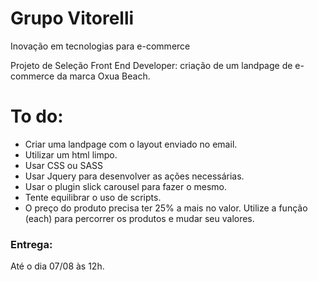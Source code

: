 # Grupo Vitorelli
Inovação em tecnologias para e-commerce


Projeto de Seleção Front End Developer: criação de um landpage de e-commerce da marca Oxua Beach.


# To do:

- Criar uma landpage com o layout enviado no email.
- Utilizar um html limpo.
- Usar CSS ou SASS
- Usar Jquery para desenvolver as ações necessárias.
- Usar o plugin slick carousel para fazer o mesmo.
- Tente equilibrar o uso de scripts.
- O preço do produto precisa ter 25% a mais no valor. Utilize a função (each) para percorrer os produtos e mudar seu valores.


### Entrega:

Até o dia 07/08 às 12h.